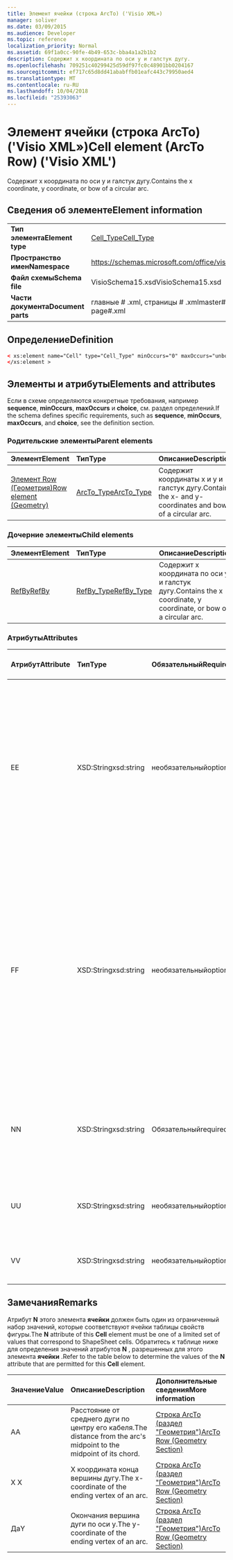 ```yaml
---
title: Элемент ячейки (строка ArcTo) ('Visio XML»)
manager: soliver
ms.date: 03/09/2015
ms.audience: Developer
ms.topic: reference
localization_priority: Normal
ms.assetid: 69f1a0cc-90fe-4b49-653c-bba4a1a2b1b2
description: Содержит x координата по оси y и галстук дугу.
ms.openlocfilehash: 709251c40299425d59df97fc0c48901bb0204167
ms.sourcegitcommit: ef717c65d8dd41ababffb01eafc443c79950aed4
ms.translationtype: MT
ms.contentlocale: ru-RU
ms.lasthandoff: 10/04/2018
ms.locfileid: "25393063"
---
```

# <a name="cell-element-arcto-row-visio-xml"></a><span data-ttu-id="7c203-103">Элемент ячейки (строка ArcTo) ('Visio XML»)</span><span class="sxs-lookup"><span data-stu-id="7c203-103">Cell element (ArcTo Row) ('Visio XML')</span></span>

<span data-ttu-id="7c203-104">Содержит x координата по оси y и галстук дугу.</span><span class="sxs-lookup"><span data-stu-id="7c203-104">Contains the x coordinate, y coordinate, or bow of a circular arc.</span></span>
  
## <a name="element-information"></a><span data-ttu-id="7c203-105">Сведения об элементе</span><span class="sxs-lookup"><span data-stu-id="7c203-105">Element information</span></span>

|||
|:-----|:-----|
|<span data-ttu-id="7c203-106">**Тип элемента**</span><span class="sxs-lookup"><span data-stu-id="7c203-106">**Element type**</span></span> <br/> |[<span data-ttu-id="7c203-107">Cell_Type</span><span class="sxs-lookup"><span data-stu-id="7c203-107">Cell_Type</span></span>](cell_type-complextypevisio-xml.md) <br/> |
|<span data-ttu-id="7c203-108">**Пространство имен**</span><span class="sxs-lookup"><span data-stu-id="7c203-108">**Namespace**</span></span> <br/> |https://schemas.microsoft.com/office/visio/2012/main  <br/> |
|<span data-ttu-id="7c203-109">**Файл схемы**</span><span class="sxs-lookup"><span data-stu-id="7c203-109">**Schema file**</span></span> <br/> |<span data-ttu-id="7c203-110">VisioSchema15.xsd</span><span class="sxs-lookup"><span data-stu-id="7c203-110">VisioSchema15.xsd</span></span>  <br/> |
|<span data-ttu-id="7c203-111">**Части документа**</span><span class="sxs-lookup"><span data-stu-id="7c203-111">**Document parts**</span></span> <br/> |<span data-ttu-id="7c203-112">главные # .xml, страницы # .xml</span><span class="sxs-lookup"><span data-stu-id="7c203-112">master#.xml, page#.xml</span></span>  <br/> |
   
## <a name="definition"></a><span data-ttu-id="7c203-113">Определение</span><span class="sxs-lookup"><span data-stu-id="7c203-113">Definition</span></span>

```XML
< xs:element name="Cell" type="Cell_Type" minOccurs="0" maxOccurs="unbounded" >
</xs:element >
```

## <a name="elements-and-attributes"></a><span data-ttu-id="7c203-114">Элементы и атрибуты</span><span class="sxs-lookup"><span data-stu-id="7c203-114">Elements and attributes</span></span>

<span data-ttu-id="7c203-115">Если в схеме определяются конкретные требования, например **sequence**, **minOccurs**, **maxOccurs** и **choice**, см. раздел определений.</span><span class="sxs-lookup"><span data-stu-id="7c203-115">If the schema defines specific requirements, such as **sequence**, **minOccurs**, **maxOccurs**, and **choice**, see the definition section.</span></span> 
  
### <a name="parent-elements"></a><span data-ttu-id="7c203-116">Родительские элементы</span><span class="sxs-lookup"><span data-stu-id="7c203-116">Parent elements</span></span>

|<span data-ttu-id="7c203-117">**Элемент**</span><span class="sxs-lookup"><span data-stu-id="7c203-117">**Element**</span></span>|<span data-ttu-id="7c203-118">**Тип**</span><span class="sxs-lookup"><span data-stu-id="7c203-118">**Type**</span></span>|<span data-ttu-id="7c203-119">**Описание**</span><span class="sxs-lookup"><span data-stu-id="7c203-119">**Description**</span></span>|
|:-----|:-----|:-----|
|[<span data-ttu-id="7c203-120">Элемент Row (Геометрия)</span><span class="sxs-lookup"><span data-stu-id="7c203-120">Row element (Geometry)</span></span>](row-element-geometry-sectionvisio-xml.md) <br/> |[<span data-ttu-id="7c203-121">ArcTo_Type</span><span class="sxs-lookup"><span data-stu-id="7c203-121">ArcTo_Type</span></span>](arcto_type-complextypevisio-xml.md) <br/> |<span data-ttu-id="7c203-122">Содержит координаты x и y и галстук дугу.</span><span class="sxs-lookup"><span data-stu-id="7c203-122">Contains the x- and y-coordinates and bow of a circular arc.</span></span>  <br/> |
   
### <a name="child-elements"></a><span data-ttu-id="7c203-123">Дочерние элементы</span><span class="sxs-lookup"><span data-stu-id="7c203-123">Child elements</span></span>

|<span data-ttu-id="7c203-124">**Элемент**</span><span class="sxs-lookup"><span data-stu-id="7c203-124">**Element**</span></span>|<span data-ttu-id="7c203-125">**Тип**</span><span class="sxs-lookup"><span data-stu-id="7c203-125">**Type**</span></span>|<span data-ttu-id="7c203-126">**Описание**</span><span class="sxs-lookup"><span data-stu-id="7c203-126">**Description**</span></span>|
|:-----|:-----|:-----|
|[<span data-ttu-id="7c203-127">RefBy</span><span class="sxs-lookup"><span data-stu-id="7c203-127">RefBy</span></span>](refby-element-cell_type-complextypevisio-xml.md) <br/> |[<span data-ttu-id="7c203-128">RefBy_Type</span><span class="sxs-lookup"><span data-stu-id="7c203-128">RefBy_Type</span></span>](refby_type-complextypevisio-xml.md) <br/> |<span data-ttu-id="7c203-129">Содержит x координата по оси y и галстук дугу.</span><span class="sxs-lookup"><span data-stu-id="7c203-129">Contains the x coordinate, y coordinate, or bow of a circular arc.</span></span>  <br/> |
   
### <a name="attributes"></a><span data-ttu-id="7c203-130">Атрибуты</span><span class="sxs-lookup"><span data-stu-id="7c203-130">Attributes</span></span>

|<span data-ttu-id="7c203-131">**Атрибут**</span><span class="sxs-lookup"><span data-stu-id="7c203-131">**Attribute**</span></span>|<span data-ttu-id="7c203-132">**Тип**</span><span class="sxs-lookup"><span data-stu-id="7c203-132">**Type**</span></span>|<span data-ttu-id="7c203-133">**Обязательный**</span><span class="sxs-lookup"><span data-stu-id="7c203-133">**Required**</span></span>|<span data-ttu-id="7c203-134">**Описание**</span><span class="sxs-lookup"><span data-stu-id="7c203-134">**Description**</span></span>|<span data-ttu-id="7c203-135">**Возможные значения**</span><span class="sxs-lookup"><span data-stu-id="7c203-135">**Possible values**</span></span>|
|:-----|:-----|:-----|:-----|:-----|
|<span data-ttu-id="7c203-136">E</span><span class="sxs-lookup"><span data-stu-id="7c203-136">E</span></span>  <br/> |<span data-ttu-id="7c203-137">XSD:String</span><span class="sxs-lookup"><span data-stu-id="7c203-137">xsd:string</span></span>  <br/> |<span data-ttu-id="7c203-138">необязательный</span><span class="sxs-lookup"><span data-stu-id="7c203-138">optional</span></span>  <br/> |<span data-ttu-id="7c203-139">Указывает, что формулы оценивается как ошибка.</span><span class="sxs-lookup"><span data-stu-id="7c203-139">Indicates that the formula evaluates to an error.</span></span> <span data-ttu-id="7c203-140">Значение **E** является текущим значением (строка сообщения об ошибке); значение атрибута **V** — это последний допустимое значение.</span><span class="sxs-lookup"><span data-stu-id="7c203-140">The value of **E** is the current value (an error message string); the value of the **V** attribute is the last valid value.</span></span>  <br/> |<span data-ttu-id="7c203-141">Строка сообщения об ошибке.</span><span class="sxs-lookup"><span data-stu-id="7c203-141">An error message string.</span></span>  <br/> |
|<span data-ttu-id="7c203-142">F</span><span class="sxs-lookup"><span data-stu-id="7c203-142">F</span></span>  <br/> |<span data-ttu-id="7c203-143">XSD:String</span><span class="sxs-lookup"><span data-stu-id="7c203-143">xsd:string</span></span>  <br/> |<span data-ttu-id="7c203-144">необязательный</span><span class="sxs-lookup"><span data-stu-id="7c203-144">optional</span></span>  <br/> | <span data-ttu-id="7c203-145">Представляет элемент формулы.</span><span class="sxs-lookup"><span data-stu-id="7c203-145">Represents the element's formula.</span></span> <span data-ttu-id="7c203-146">Этот атрибут может содержать один из следующих строк:</span><span class="sxs-lookup"><span data-stu-id="7c203-146">This attribute can contain one of the following strings:</span></span>  <br/>  <span data-ttu-id="7c203-147">(Некоторые формулы) Если формула существует локально</span><span class="sxs-lookup"><span data-stu-id="7c203-147">'(some formula)' if the formula exists locally</span></span>  <br/>  <span data-ttu-id="7c203-148">`No Formula`Если формула локально удален или заблокирован</span><span class="sxs-lookup"><span data-stu-id="7c203-148">`No Formula` if the formula is locally deleted or blocked</span></span>  <br/>  <span data-ttu-id="7c203-149">`Inh`Если наследуется формулу.</span><span class="sxs-lookup"><span data-stu-id="7c203-149">`Inh` if the formula is inherited.</span></span>  <br/> |<span data-ttu-id="7c203-150">Формула.</span><span class="sxs-lookup"><span data-stu-id="7c203-150">A formula.</span></span>  <br/> |
|<span data-ttu-id="7c203-151">N</span><span class="sxs-lookup"><span data-stu-id="7c203-151">N</span></span>  <br/> |<span data-ttu-id="7c203-152">XSD:String</span><span class="sxs-lookup"><span data-stu-id="7c203-152">xsd:string</span></span>  <br/> |<span data-ttu-id="7c203-153">Обязательный</span><span class="sxs-lookup"><span data-stu-id="7c203-153">required</span></span>  <br/> |<span data-ttu-id="7c203-154">Представляет имя ячейки таблицы свойств фигуры.</span><span class="sxs-lookup"><span data-stu-id="7c203-154">Represents the name of the ShapeSheet cell.</span></span>  <br/> |<span data-ttu-id="7c203-155">Имя ячейки таблицы свойств фигуры.</span><span class="sxs-lookup"><span data-stu-id="7c203-155">The name of the ShapeSheet cell.</span></span>  <br/> <span data-ttu-id="7c203-156">В разделе замечания ниже.</span><span class="sxs-lookup"><span data-stu-id="7c203-156">See the Remarks section below.</span></span>  <br/> |
|<span data-ttu-id="7c203-157">U</span><span class="sxs-lookup"><span data-stu-id="7c203-157">U</span></span>  <br/> |<span data-ttu-id="7c203-158">XSD:String</span><span class="sxs-lookup"><span data-stu-id="7c203-158">xsd:string</span></span>  <br/> |<span data-ttu-id="7c203-159">необязательный</span><span class="sxs-lookup"><span data-stu-id="7c203-159">optional</span></span>  <br/> |<span data-ttu-id="7c203-160">Представляет единицы измерения по умолчанию — это список Рассылки.</span><span class="sxs-lookup"><span data-stu-id="7c203-160">Represents a unit of measure The default is DL.</span></span>  <br/> |<span data-ttu-id="7c203-161">Единицы ячейки.</span><span class="sxs-lookup"><span data-stu-id="7c203-161">The units of the cell.</span></span>  <br/> |
|<span data-ttu-id="7c203-162">V</span><span class="sxs-lookup"><span data-stu-id="7c203-162">V</span></span>  <br/> |<span data-ttu-id="7c203-163">XSD:String</span><span class="sxs-lookup"><span data-stu-id="7c203-163">xsd:string</span></span>  <br/> |<span data-ttu-id="7c203-164">необязательный</span><span class="sxs-lookup"><span data-stu-id="7c203-164">optional</span></span>  <br/> |<span data-ttu-id="7c203-165">Представляет значение ячейки.</span><span class="sxs-lookup"><span data-stu-id="7c203-165">Represents the value of the cell.</span></span>  <br/> |<span data-ttu-id="7c203-166">Значение ячейки таблицы свойств фигуры.</span><span class="sxs-lookup"><span data-stu-id="7c203-166">The value of the ShapeSheet cell.</span></span>  <br/> |
   
## <a name="remarks"></a><span data-ttu-id="7c203-167">Замечания</span><span class="sxs-lookup"><span data-stu-id="7c203-167">Remarks</span></span>

<span data-ttu-id="7c203-168">Атрибут **N** этого элемента **ячейки** должен быть один из ограниченный набор значений, которые соответствуют ячейки таблицы свойств фигуры.</span><span class="sxs-lookup"><span data-stu-id="7c203-168">The **N** attribute of this **Cell** element must be one of a limited set of values that correspond to ShapeSheet cells.</span></span> <span data-ttu-id="7c203-169">Обратитесь к таблице ниже для определения значений атрибутов **N** , разрешенных для этого элемента **ячейки** .</span><span class="sxs-lookup"><span data-stu-id="7c203-169">Refer to the table below to determine the values of the **N** attribute that are permitted for this **Cell** element.</span></span> 
  
|<span data-ttu-id="7c203-170">**Значение**</span><span class="sxs-lookup"><span data-stu-id="7c203-170">**Value**</span></span>|<span data-ttu-id="7c203-171">**Описание**</span><span class="sxs-lookup"><span data-stu-id="7c203-171">**Description**</span></span>|<span data-ttu-id="7c203-172">**Дополнительные сведения**</span><span class="sxs-lookup"><span data-stu-id="7c203-172">**More information**</span></span>|
|:-----|:-----|:-----|
|<span data-ttu-id="7c203-173">A</span><span class="sxs-lookup"><span data-stu-id="7c203-173">A</span></span>  <br/> |<span data-ttu-id="7c203-174">Расстояние от среднего дуги по центру его кабеля.</span><span class="sxs-lookup"><span data-stu-id="7c203-174">The distance from the arc's midpoint to the midpoint of its chord.</span></span>  <br/> |[<span data-ttu-id="7c203-175">Строка ArcTo (раздел "Геометрия")</span><span class="sxs-lookup"><span data-stu-id="7c203-175">ArcTo Row (Geometry Section)</span></span>](arcto-row-geometry-section.md) <br/> |
|<span data-ttu-id="7c203-176">X </span><span class="sxs-lookup"><span data-stu-id="7c203-176">X</span></span>  <br/> |<span data-ttu-id="7c203-177">X координата конца вершины дугу.</span><span class="sxs-lookup"><span data-stu-id="7c203-177">The x-coordinate of the ending vertex of an arc.</span></span>  <br/> |[<span data-ttu-id="7c203-178">Строка ArcTo (раздел "Геометрия")</span><span class="sxs-lookup"><span data-stu-id="7c203-178">ArcTo Row (Geometry Section)</span></span>](arcto-row-geometry-section.md) <br/> |
|<span data-ttu-id="7c203-179">Да</span><span class="sxs-lookup"><span data-stu-id="7c203-179">Y</span></span>  <br/> |<span data-ttu-id="7c203-180">Окончания вершина дуги по оси y.</span><span class="sxs-lookup"><span data-stu-id="7c203-180">The y-coordinate of the ending vertex of an arc.</span></span>  <br/> |[<span data-ttu-id="7c203-181">Строка ArcTo (раздел "Геометрия")</span><span class="sxs-lookup"><span data-stu-id="7c203-181">ArcTo Row (Geometry Section)</span></span>](arcto-row-geometry-section.md) <br/> |
   

